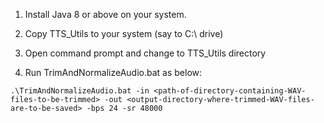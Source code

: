 1) Install Java 8 or above on your system.

2) Copy TTS_Utils to your system (say to C:\ drive)

3) Open command prompt and change to TTS_Utils directory

4) Run TrimAndNormalizeAudio.bat as below:

```
.\TrimAndNormalizeAudio.bat -in <path-of-directory-containing-WAV-files-to-be-trimmed> -out <output-directory-where-trimmed-WAV-files-are-to-be-saved> -bps 24 -sr 48000
```

